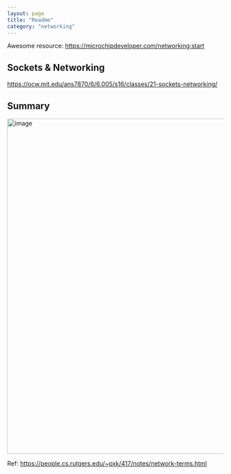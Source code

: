 ```yaml
---
layout: page
title: "Readme"
category: "networking"
---
```


Awesome resource: https://microchipdeveloper.com/networking:start

## Sockets & Networking 

https://ocw.mit.edu/ans7870/6/6.005/s16/classes/21-sockets-networking/

## Summary

<img width="778" alt="image" src="https://github.com/user-attachments/assets/ec2a2ceb-0bfc-4ce8-a478-4dbd3e36808a">

Ref: https://people.cs.rutgers.edu/~pxk/417/notes/network-terms.html 
